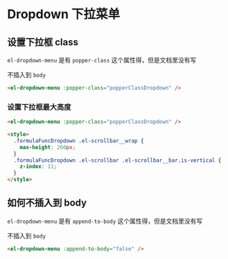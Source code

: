 # Dropdown 下拉菜单

## 设置下拉框 class

`el-dropdown-menu` 是有 `popper-class` 这个属性得，但是文档里没有写

不插入到 `body`

```html
<el-dropdown-menu :popper-class="popperClassDropdown" />
```

### 设置下拉框最大高度

```html
<el-dropdown-menu :popper-class="popperClassDropdown" />

<style>
  .formulaFuncDropdown .el-scrollbar__wrap {
    max-height: 260px;
  }
  .formulaFuncDropdown .el-scrollbar .el-scrollbar__bar.is-vertical {
    z-index: 11;
  }
</style>
```

## 如何不插入到 body

`el-dropdown-menu` 是有 `append-to-body` 这个属性得，但是文档里没有写

不插入到 `body`

```html
<el-dropdown-menu :append-to-body="false" />
```
